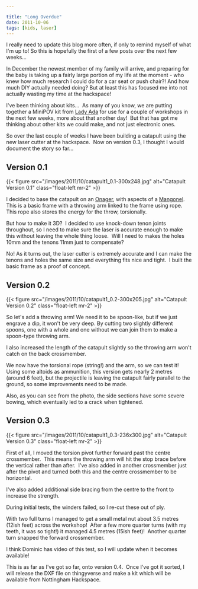 ```yaml
---

title: "Long Overdue"
date: 2011-10-06
tags: [kids, laser]
---
```

I really need to update this blog more often, if only to remind myself of what I'm up to!<!--more--> So this is hopefully the first of a few posts over the next few weeks...

In December the newest member of my family will arrive, and preparing for the baby is taking up a fairly large portion of my life at the moment - who knew how much research I could do for a car seat or push chair?! And how much DIY actually needed doing? But at least this has focused me into not actually wasting my time at the hackspace!

I've been thinking about kits...  As many of you know, we are putting together a MiniPOV kit from [Lady Ada](http://www.ladyada.net/make/minipov3/) for use for a couple of workshops in the next few weeks, more about that another day!  But that has got me thinking about other kits we could make, and not just electronic ones.

So over the last couple of weeks I have been building a catapult using the new laser cutter at the hackspace.  Now on version 0.3, I thought I would document the story so far...

## Version 0.1

{{< figure src="/images/2011/10/catapult1_0.1-300x248.jpg" alt="Catapult Version 0.1" class="float-left mr-2" >}}

I decided to base the catapult on an [Onager](http://en.wikipedia.org/wiki/Onager_%28siege_weapon%29), with aspects of a [Mangonel](http://en.wikipedia.org/wiki/Mangonel). This is a basic frame with a throwing arm linked to the frame using rope.  This rope also stores the energy for the throw, torsionally.

But how to make it 3D?  I decided to use knock-down tenon joints throughout, so I need to make sure the laser is accurate enough to make this without leaving the whole thing loose.  Will I need to makes the holes 10mm and the tenons 11mm just to compensate?

No! As it turns out, the laser cutter is extremely accurate and I can make the tenons and holes the same size and everything fits nice and tight.  I built the basic frame as a proof of concept.

## Version 0.2

{{< figure src="/images/2011/10/catapult1_0.2-300x205.jpg" alt="Catapult Version 0.2" class="float-left mr-2" >}}

So let's add a throwing arm! We need it to be spoon-like, but if we just engrave a dip, it won't be very deep. By cutting two slightly different spoons, one with a whole and one without we can join them to make a spoon-type throwing arm.

I also increased the length of the catapult slightly so the throwing arm won't catch on the back crossmember.

We now have the torsional rope (string!) and the arm, so we can test it!  Using some altoids as ammunition, this version gets nearly 2 metres (around 6 feet), but the projectile is leaving the catapult fairly parallel to the ground, so some improvements need to be made.

Also, as you can see from the photo, the side sections have some severe bowing, which eventually led to a crack when tightened.

## Version 0.3

{{< figure src="/images/2011/10/catapult1_0.3-236x300.jpg" alt="Catapult Version 0.3" class="float-left mr-2" >}}

First of all, I moved the torsion pivot further forward past the centre crossmember.  This means the throwing arm will hit the stop brace before the vertical rather than after.  I've also added in another crossmember just after the pivot and turned both this and the centre crossmember to be horizontal.

I've also added additional side bracing from the centre to the front to increase the strength.

During initial tests, the winders failed, so I re-cut these out of ply.

With two full turns I managed to get a small metal nut about 3.5 metres (12ish feet) across the workshop!  After a few more quarter turns (with my teeth, it was so tight!) it managed 4.5 metres (15ish feet)!  Another quarter turn snapped the forward crossmember.

I think Dominic has video of this test, so I will update when it becomes available!

This is as far as I've got so far, onto version 0.4.  Once I've got it sorted, I will release the DXF file on thingyverse and make a kit which will be available from Nottingham Hackspace.